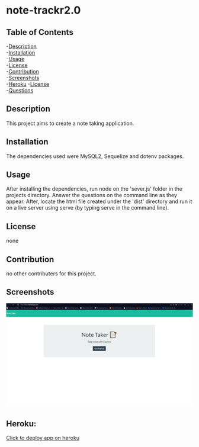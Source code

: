 # note-trackr2.0

## Table of Contents
-[Description](#description)<br/>
-[Installation](#installation)<br/>
-[Usage](#usage)<br/>
-[License](#license)<br/>
-[Contribution](#contribution)<br/>
-[Screenshots](#screenshots)<br/>
-[Heroku](#heroku)
-[License](#license)<br/>
-[Questions](#questions)<br/>
    
## Description
This project aims to create a note taking application.

## Installation
The dependencies used were MySQL2, Sequelize and dotenv packages.

## Usage
After installing the dependencies, run node on the 'sever.js' folder in the projects directory. Answer the questions on the command line as they appear. 
After, locate the html file created under the 'dist' directory and run it on a live server using serve (by typing serve in the command line).

## License
none
    
## Contribution
no other contributers for this project.

## Screenshots
![heroku screenshots](./media/heroku_ss.jpg?raw=true "Application Screenshot")

## Heroku:
[Click to deploy app on heroku](https://note-trackr2.herokuapp.com)
